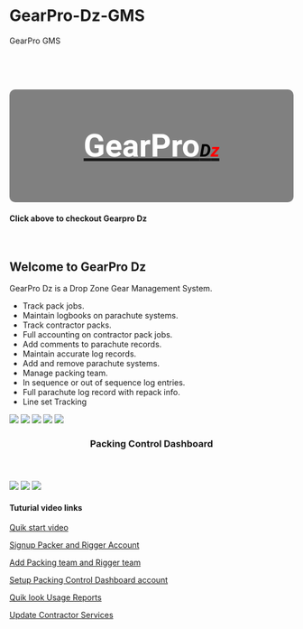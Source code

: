 # GearPro-Dz-GMS
GearPro GMS

<style>
@import url('https://fonts.googleapis.com/css?family=Roboto');   

#logo em{
  font-size: 55%;
  color: #000000;
}

#logo h3{
  font-size: 400%;
  line-height: 200px;
  font-weight: bold;
  font-family: "Roboto";
  color: #FFFFFF;
}

#logo span {
  color:red;    
}

logo a {
   text-decoration: none;
}

#logo {
  text-align: center;
  height: 200px;
  background-color: grey;
  border-radius: 10px;
}

footer {
    text-align:center;
}
</style>

 <link rel="icon" href="https://s3.amazonaws.com/jwm-product-images/gearproImages/parachuteImage.ico" type="image/x-icon" />
 <div id="logo">
<a href="http://gearpro.jodymoore.net/login" ><h3>GearPro<em>D<span>z</span></em></h3> </a>
</div>

<h4> Click above to checkout Gearpro Dz</h4>
<br>

## Welcome to GearPro Dz 

GearPro Dz is a Drop Zone Gear Management System. 

- Track pack jobs.
- Maintain logbooks on parachute systems.
- Track contractor packs.
- Full accounting on contractor pack jobs.
- Add comments to parachute records.
- Maintain accurate log records.
- Add and remove parachute systems.
- Manage packing team. 
- In sequence or out of sequence log entries.
- Full parachute log record with repack info.
- Line set Tracking 

<img src="https://s3.amazonaws.com/jwm-product-images/gearproImages/gearpro-image-01.png" >

<img src="https://s3.amazonaws.com/jwm-product-images/gearproImages/gearpro-image-22.png" >

<img src="https://s3.amazonaws.com/jwm-product-images/gearproImages/gearpro-image-03.png" >

<img src="https://s3.amazonaws.com/jwm-product-images/gearproImages/gearpro-image-23.png" >

<img src="https://s3.amazonaws.com/jwm-product-images/gearproImages/gearpro-image-05.png" >

<header><h3>Packing Control Dashboard</h3></header>

<img src="https://s3.amazonaws.com/jwm-product-images/gearproImages/gearpro-image-06.png" >

<img src="https://s3.amazonaws.com/jwm-product-images/gearproImages/gearpro-image-07.png" >

<img src="https://s3.amazonaws.com/jwm-product-images/gearproImages/gearpro-image-21.png" >

<h4>Tuturial video links </h4>

<a href="https://drive.google.com/file/d/1LPIqkViFlPkRKgNST60XSfaqDiibVHhx/view" > Quik start video </a>

<a href="https://drive.google.com/file/d/1KFL4Z_M0Fp_9YMRbBedEaXRvAkAT35x5/view" > Signup Packer and Rigger Account </a>

<a href="https://drive.google.com/file/d/1SBR-jd2NujyMS8k64AA9xVopVmSoM83P/view" > Add Packing team and Rigger team </a>

<a href="https://drive.google.com/file/d/17E16WGL603J8-9kZVWjMO35oc2Jx6VKJ/view" > Setup Packing Control Dashboard account </a>

<a href="https://drive.google.com/file/d/1iXdbkSGXS6JqM_O5531IID63XLVoHOrQ/view" > Quik look Usage Reports</a>

<a href="https://drive.google.com/file/d/1-AaVRmZKLWbj6BoI7m3IfCeSeMxYOoOF/view" > Update Contractor Services</a>
